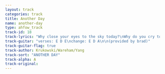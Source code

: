 ```yaml
---
layout: track
categories: track
title: Another Day
name: another-day
type: ahfow_track
track-id: 18
track-lyrics: "Why close your eyes to the sky today?\nWhy do you cry today just because the sky is grey?\n\nCause it's ok if every day is not the same day\nIt's just another way that every day is not the same\n\nHow can you see the sky when you close your eyes?\nHow can you run away just because the sky is grey?\n\nCause it's ok if every day is not the same way\nIt's just another way that every day is not the same"
track-guitar: "verses: E D E\nchange: E D A\n\n(provided by brad)"
track-guitar-flag: true
track-author: Krukowski/Wareham/Yang
track-sort: "ANOTHER DAY"
track-alpha: A
track-original: 
---
```

